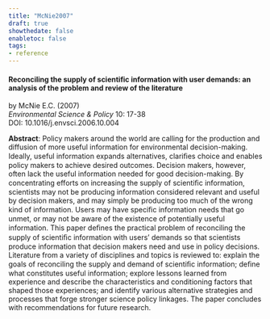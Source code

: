 ```yaml
---
title: "McNie2007"
draft: true
showthedate: false
enabletoc: false
tags:
- reference
---
```


#### **Reconciling the supply of scientific information with user demands: an analysis of the problem and review of the literature**     
by McNie E.C. (2007)         
*Environmental Science & Policy* 10: 17-38       
DOI: 10.1016/j.envsci.2006.10.004     

**Abstract**:  Policy makers around the world are calling for the production and diffusion of more useful information for environmental decision-making. Ideally, useful information expands alternatives, clariﬁes choice and enables policy makers to achieve desired outcomes. Decision makers, however, often lack the useful information needed for good decision-making. By concentrating efforts on increasing the supply of scientiﬁc information, scientists may not be producing information considered relevant and useful by decision makers, and may simply be producing too much of the wrong kind of information. Users may have speciﬁc information needs that go unmet, or may not be aware of the existence of potentially useful information. This paper deﬁnes the practical problem of reconciling the supply of scientiﬁc information with users’ demands so that scientists produce information that decision makers need and use in policy decisions. Literature from a variety of disciplines and topics is reviewed to: explain the goals of reconciling the supply and demand of scientiﬁc information; deﬁne what constitutes useful information; explore lessons learned from experience and describe the characteristics and conditioning factors that shaped those experiences; and identify various alternative strategies and processes that forge stronger science policy linkages. The paper concludes with recommendations for future research.

